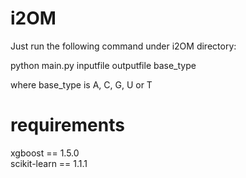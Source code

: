# i2OM
Just run the following command under i2OM directory:  

python main.py inputfile outputfile base_type  

where base_type is A, C, G, U or T  


# requirements

xgboost == 1.5.0  
scikit-learn == 1.1.1  
